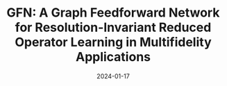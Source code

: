 ---
title: "GFN: A Graph Feedforward Network for Resolution-Invariant Reduced Operator Learning in Multifidelity Applications"
collection: publications
permalink: /publication/2024-01-17-GFN-A-Graph-Feedforward-Network-for-Resolution-Invariant-Reduced-Operator-Learning-in-Multifidelity-Applications
date: 2024-01-17
item: 14
venue: 'Computer Methods in Applied Mechanics and Engineering'
paperurl: 'https://doi.org/10.1016/j.cma.2024.117458'
authors: 'Oisin Morrison, Federico Pichi, Jan Hesthaven'
pubsource: 'journal'
biblio: >
    @article{MorrisonGFNGraphFeedforward2024a,\
    
    title = {{{GFN}}: {{A}} Graph Feedforward Network for Resolution-Invariant Reduced Operator Learning in Multifidelity Applications},\
    
    shorttitle = {{{GFN}}},\
    
    author = {Morrison, Oisin M. and Pichi, Federico and Hesthaven, Jan S.},\
    
    year = {2024},\
    
    journal = {Computer Methods in Applied Mechanics and Engineering},\
    
    volume = {432},\
    
    pages = {117458},\
    
    doi = {10.1016/j.cma.2024.117458}
    }
---